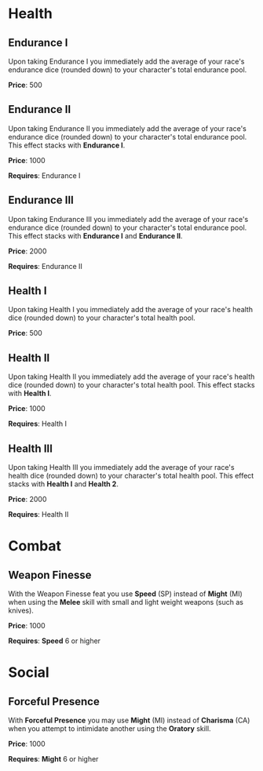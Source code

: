 # Health

## Endurance I

Upon taking Endurance I you immediately add the average of your race's endurance
dice (rounded down) to your character's total endurance pool.

**Price**: 500

## Endurance II

Upon taking Endurance II you immediately add the average of your race's
endurance dice (rounded down) to your character's total endurance pool. This
effect stacks with **Endurance I**.

**Price**: 1000

**Requires**: Endurance I

## Endurance III

Upon taking Endurance III you immediately add the average of your race's
endurance dice (rounded down) to your character's total endurance pool. This
effect stacks with **Endurance I** and **Endurance II**.

**Price**: 2000

**Requires**: Endurance II

## Health I

Upon taking Health I you immediately add the average of your race's health
dice (rounded down) to your character's total health pool.

**Price**: 500

## Health II

Upon taking Health II you immediately add the average of your race's health
dice (rounded down) to your character's total health pool. This effect stacks
with **Health I**.

**Price**: 1000

**Requires**: Health I

## Health III

Upon taking Health III you immediately add the average of your race's health
dice (rounded down) to your character's total health pool. This effect stacks
with **Health I** and **Health 2**.

**Price**: 2000

**Requires**: Health II

# Combat

## Weapon Finesse

With the Weapon Finesse feat you use **Speed** (SP) instead of **Might** (MI)
when using the **Melee** skill with small and light weight weapons (such as
knives).

**Price**: 1000

**Requires**: **Speed** 6 or higher

# Social

## Forceful Presence

With **Forceful Presence** you may use **Might** (MI) instead of **Charisma**
(CA) when you attempt to intimidate another using the **Oratory** skill.

**Price**: 1000

**Requires**: **Might** 6 or higher
